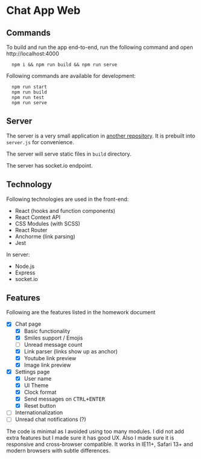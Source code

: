 # Chat App Web

## Commands

To build and run the app end-to-end, run the following command and open http://localhost:4000

```
  npm i && npm run build && npm run serve
```

Following commands are available for development:

```
  npm run start
  npm run build
  npm run test
  npm run serve
```

## Server

The server is a very small application in [another repository](https://github.com/KurtGokhan/chat-app-server). It is prebuilt into `server.js` for convenience.

The server will serve static files in `build` directory. 

The server has socket.io endpoint.

## Technology

Following technologies are used in the front-end:

- React (hooks and function components)
- React Context API
- CSS Modules (with SCSS)
- React Router
- Anchorme (link parsing)
- Jest

In server:

- Node.js
- Express
- socket.io

## Features

Following are the features listed in the homework document

- [x] Chat page
  - [x] Basic functionality
  - [x] Smiles support / Emojis
  - [ ] Unread message count
  - [x] Link parser (links show up as anchor)
  - [x] Youtube link preview
  - [x] Image link preview
- [x] Settings page
  - [x] User name
  - [x] UI Theme
  - [x] Clock format
  - [x] Send messages on <kbd>CTRL+ENTER</kbd>
  - [x] Reset button
- [ ] Internationalization
- [ ] Unread chat notifications (?)

The code is minimal as I avoided using too many modules. 
I did not add extra features but I made sure it has good UX. 
Also I made sure it is responsive and cross-browser compatible. 
It works in IE11+, Safari 13+ and modern browsers with subtle differences.
